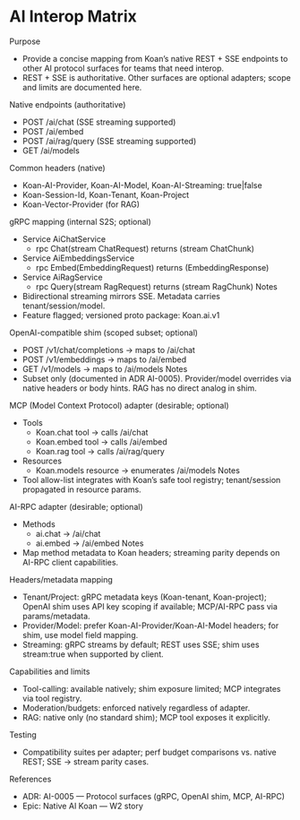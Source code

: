 # AI Interop Matrix

Purpose
- Provide a concise mapping from Koan’s native REST + SSE endpoints to other AI protocol surfaces for teams that need interop.
- REST + SSE is authoritative. Other surfaces are optional adapters; scope and limits are documented here.

Native endpoints (authoritative)
- POST /ai/chat (SSE streaming supported)
- POST /ai/embed
- POST /ai/rag/query (SSE streaming supported)
- GET /ai/models

Common headers (native)
- Koan-AI-Provider, Koan-AI-Model, Koan-AI-Streaming: true|false
- Koan-Session-Id, Koan-Tenant, Koan-Project
- Koan-Vector-Provider (for RAG)

gRPC mapping (internal S2S; optional)
- Service AiChatService
  - rpc Chat(stream ChatRequest) returns (stream ChatChunk)
- Service AiEmbeddingsService
  - rpc Embed(EmbeddingRequest) returns (EmbeddingResponse)
- Service AiRagService
  - rpc Query(stream RagRequest) returns (stream RagChunk)
Notes
- Bidirectional streaming mirrors SSE. Metadata carries tenant/session/model.
- Feature flagged; versioned proto package: Koan.ai.v1

OpenAI-compatible shim (scoped subset; optional)
- POST /v1/chat/completions → maps to /ai/chat
- POST /v1/embeddings → maps to /ai/embed
- GET /v1/models → maps to /ai/models
Notes
- Subset only (documented in ADR AI-0005). Provider/model overrides via native headers or body hints. RAG has no direct analog in shim.

MCP (Model Context Protocol) adapter (desirable; optional)
- Tools
  - Koan.chat tool → calls /ai/chat
  - Koan.embed tool → calls /ai/embed
  - Koan.rag tool → calls /ai/rag/query
- Resources
  - Koan.models resource → enumerates /ai/models
Notes
- Tool allow-list integrates with Koan’s safe tool registry; tenant/session propagated in resource params.

AI-RPC adapter (desirable; optional)
- Methods
  - ai.chat → /ai/chat
  - ai.embed → /ai/embed
Notes
- Map method metadata to Koan headers; streaming parity depends on AI-RPC client capabilities.

Headers/metadata mapping
- Tenant/Project: gRPC metadata keys (Koan-tenant, Koan-project); OpenAI shim uses API key scoping if available; MCP/AI-RPC pass via params/metadata.
- Provider/Model: prefer Koan-AI-Provider/Koan-AI-Model headers; for shim, use model field mapping.
- Streaming: gRPC streams by default; REST uses SSE; shim uses stream:true when supported by client.

Capabilities and limits
- Tool-calling: available natively; shim exposure limited; MCP integrates via tool registry.
- Moderation/budgets: enforced natively regardless of adapter.
- RAG: native only (no standard shim); MCP tool exposes it explicitly.

Testing
- Compatibility suites per adapter; perf budget comparisons vs. native REST; SSE → stream parity cases.

References
- ADR: AI-0005 — Protocol surfaces (gRPC, OpenAI shim, MCP, AI-RPC)
- Epic: Native AI Koan — W2 story

